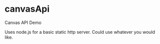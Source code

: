 canvasApi
=========

Canvas API Demo


Uses node.js for a basic static http server.  Could use whatever you would like.
